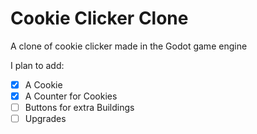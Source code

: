 # Cookie Clicker Clone
A clone of cookie clicker made in the Godot game engine

I plan to add:
- [X] A Cookie
- [X] A Counter for Cookies
- [ ] Buttons for extra Buildings
- [ ] Upgrades
